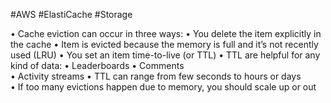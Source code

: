 #AWS #ElastiCache #Storage 

• Cache eviction can occur in three ways: 
• You delete the item explicitly in the cache
• Item is evicted because the memory is full and it’s not recently used (LRU) 
• You set an item time-to-live (or TTL)
• TTL are helpful for any kind of data: 
	• Leaderboards
	• Comments  
	• Activity streams
• TTL can range from few seconds to hours or days  
• If too many evictions happen due to memory, you should scale up or out